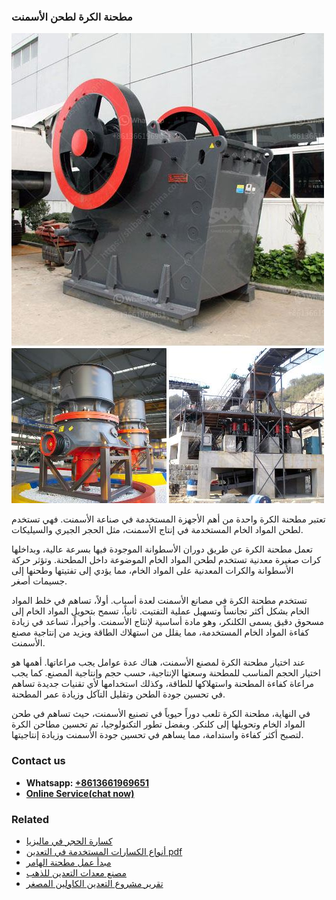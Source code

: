 <h3>مطحنة الكرة لطحن الأسمنت</h3><img src='1701854046.jpg' alt=''><p>تعتبر مطحنة الكرة واحدة من أهم الأجهزة المستخدمة في صناعة الأسمنت. فهي تستخدم لطحن المواد الخام المستخدمة في إنتاج الأسمنت، مثل الحجر الجيري والسيليكات.</p><p>تعمل مطحنة الكرة عن طريق دوران الأسطوانة الموجودة فيها بسرعة عالية، وبداخلها كرات صغيرة معدنية تستخدم لطحن المواد الخام الموضوعة داخل المطحنة. وتؤثر حركة الأسطوانة والكرات المعدنية على المواد الخام، مما يؤدي إلى تفتيتها وطحنها إلى جسيمات أصغر.</p><p>تستخدم مطحنة الكرة في مصانع الأسمنت لعدة أسباب. أولاً، تساهم في خلط المواد الخام بشكل أكثر تجانساً وتسهيل عملية التفتيت. ثانياً، تسمح بتحويل المواد الخام إلى مسحوق دقيق يسمى الكلنكر، وهو مادة أساسية لإنتاج الأسمنت. وأخيراً، تساعد في زيادة كفاءة المواد الخام المستخدمة، مما يقلل من استهلاك الطاقة ويزيد من إنتاجية مصنع الأسمنت.</p><p>عند اختيار مطحنة الكرة لمصنع الأسمنت، هناك عدة عوامل يجب مراعاتها. أهمها هو اختيار الحجم المناسب للمطحنة وسعتها الإنتاجية، حسب حجم وإنتاجية المصنع. كما يجب مراعاة كفاءة المطحنة واستهلاكها للطاقة، وكذلك استخدامها لأي تقنيات جديدة تساهم في تحسين جودة الطحن وتقليل التآكل وزيادة عمر المطحنة.</p><p>في النهاية، مطحنة الكرة تلعب دوراً حيوياً في تصنيع الأسمنت، حيث تساهم في طحن المواد الخام وتحويلها إلى كلنكر. وبفضل تطور التكنولوجيا، تم تحسين مطاحن الكرة لتصبح أكثر كفاءة واستدامة، مما يساهم في تحسين جودة الأسمنت وزيادة إنتاجيتها.</p><h3>Contact us</h3><ul><li><strong>Whatsapp:&nbsp;<a href="https://wa.me/8613661969651">+8613661969651</a></strong></li><li><a href="https://swt.shibang-china.com/?git&amp;zhl&amp;مطحنة الكرة لطحن الأسمنت"><strong>Online Service(chat now)</strong></a></li></ul><h3>Related</h3><ul><li><a href='كسارة الحجر في ماليزيا.md'>كسارة الحجر في ماليزيا</a></li><li><a href='أنواع الكسارات المستخدمة في التعدين pdf.md'>أنواع الكسارات المستخدمة في التعدين pdf</a></li><li><a href='مبدأ عمل مطحنة الهامر.md'>مبدأ عمل مطحنة الهامر</a></li><li><a href='مصنع معدات التعدين للذهب.md'>مصنع معدات التعدين للذهب</a></li><li><a href='تقرير مشروع التعدين الكاولين المصغر.md'>تقرير مشروع التعدين الكاولين المصغر</a></li></ul>